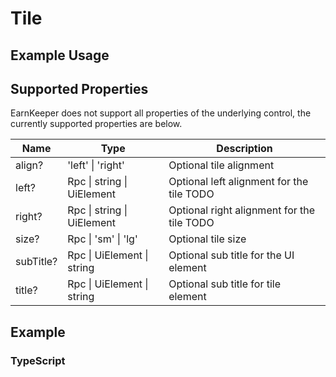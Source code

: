 # Tile

## Example Usage

## Supported Properties

EarnKeeper does not support all properties of the underlying control, the currently supported properties are below.

| Name      | Type                       | Description                                      |
| --------- | -------------------------- | -----------                                      |
| align?    | 'left' \| 'right'          | Optional tile alignment                          |
| left?     | Rpc \| string \| UiElement | Optional left alignment for the tile TODO            |
| right?    | Rpc \| string \| UiElement | Optional right alignment for the tile TODO         |
| size?     | Rpc \| 'sm' \| 'lg'        | Optional tile size                               |
| subTitle? | Rpc \| UiElement \| string | Optional sub title for the UI element            |
| title?    | Rpc \| UiElement \| string | Optional sub title for tile element              |

## Example

### TypeScript

```typescript
```
